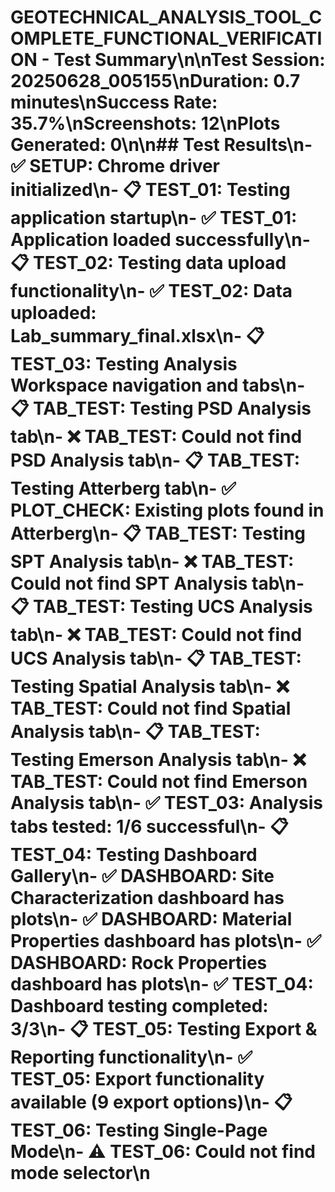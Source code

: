 # GEOTECHNICAL_ANALYSIS_TOOL_COMPLETE_FUNCTIONAL_VERIFICATION - Test Summary\n\n**Test Session:** 20250628_005155\n**Duration:** 0.7 minutes\n**Success Rate:** 35.7%\n**Screenshots:** 12\n**Plots Generated:** 0\n\n## Test Results\n- ✅ **SETUP**: Chrome driver initialized\n- 📋 **TEST_01**: Testing application startup\n- ✅ **TEST_01**: Application loaded successfully\n- 📋 **TEST_02**: Testing data upload functionality\n- ✅ **TEST_02**: Data uploaded: Lab_summary_final.xlsx\n- 📋 **TEST_03**: Testing Analysis Workspace navigation and tabs\n- 📋 **TAB_TEST**: Testing PSD Analysis tab\n- ❌ **TAB_TEST**: Could not find PSD Analysis tab\n- 📋 **TAB_TEST**: Testing Atterberg tab\n- ✅ **PLOT_CHECK**: Existing plots found in Atterberg\n- 📋 **TAB_TEST**: Testing SPT Analysis tab\n- ❌ **TAB_TEST**: Could not find SPT Analysis tab\n- 📋 **TAB_TEST**: Testing UCS Analysis tab\n- ❌ **TAB_TEST**: Could not find UCS Analysis tab\n- 📋 **TAB_TEST**: Testing Spatial Analysis tab\n- ❌ **TAB_TEST**: Could not find Spatial Analysis tab\n- 📋 **TAB_TEST**: Testing Emerson Analysis tab\n- ❌ **TAB_TEST**: Could not find Emerson Analysis tab\n- ✅ **TEST_03**: Analysis tabs tested: 1/6 successful\n- 📋 **TEST_04**: Testing Dashboard Gallery\n- ✅ **DASHBOARD**: Site Characterization dashboard has plots\n- ✅ **DASHBOARD**: Material Properties dashboard has plots\n- ✅ **DASHBOARD**: Rock Properties dashboard has plots\n- ✅ **TEST_04**: Dashboard testing completed: 3/3\n- 📋 **TEST_05**: Testing Export & Reporting functionality\n- ✅ **TEST_05**: Export functionality available (9 export options)\n- 📋 **TEST_06**: Testing Single-Page Mode\n- ⚠️ **TEST_06**: Could not find mode selector\n